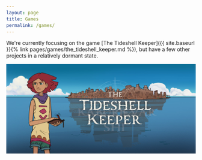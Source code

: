 ```yaml
---
layout: page
title: Games
permalink: /games/
---
```


We're currently focusing on the game [The Tideshell Keeper]({{ site.baseurl }}{% link pages/games/the_tideshell_keeper.md %}), but have a few other projects in a relatively dormant state.

<div>
  <a href="{{ site.baseurl }}{% link pages/games/the_tideshell_keeper.md %}">
    <img alt="Noon's Journey" src="/assets/images/games/noon_cover.jpg" />
  </a>
</div>

